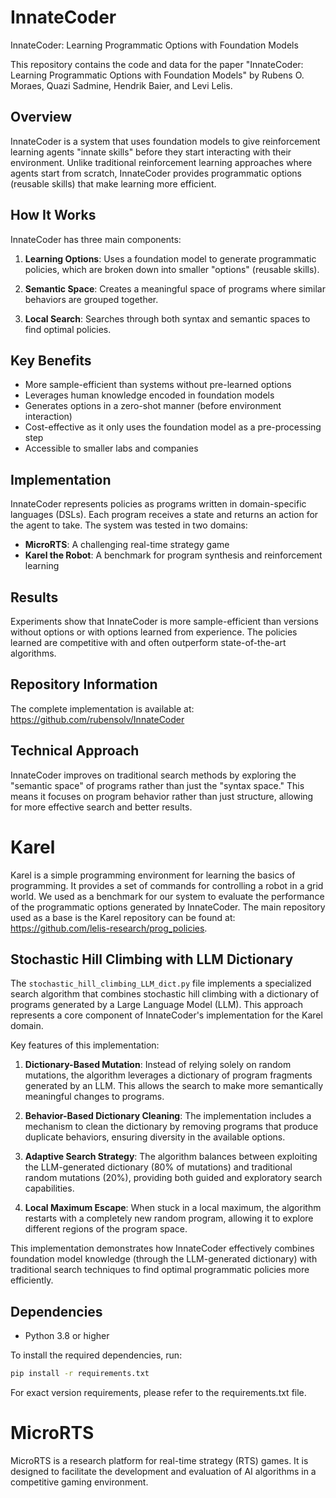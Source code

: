 # InnateCoder
InnateCoder: Learning Programmatic Options with Foundation Models

This repository contains the code and data for the paper "InnateCoder: Learning Programmatic Options with Foundation Models" by Rubens O. Moraes, Quazi Sadmine, Hendrik Baier, and Levi Lelis.


## Overview
InnateCoder is a system that uses foundation models to give reinforcement learning agents "innate skills" before they start interacting with their environment. Unlike traditional reinforcement learning approaches where agents start from scratch, InnateCoder provides programmatic options (reusable skills) that make learning more efficient.

## How It Works
InnateCoder has three main components:

1. **Learning Options**: Uses a foundation model to generate programmatic policies, which are broken down into smaller "options" (reusable skills).

2. **Semantic Space**: Creates a meaningful space of programs where similar behaviors are grouped together.

3. **Local Search**: Searches through both syntax and semantic spaces to find optimal policies.

## Key Benefits
- More sample-efficient than systems without pre-learned options
- Leverages human knowledge encoded in foundation models
- Generates options in a zero-shot manner (before environment interaction)
- Cost-effective as it only uses the foundation model as a pre-processing step
- Accessible to smaller labs and companies

## Implementation
InnateCoder represents policies as programs written in domain-specific languages (DSLs). Each program receives a state and returns an action for the agent to take. The system was tested in two domains:

- **MicroRTS**: A challenging real-time strategy game
- **Karel the Robot**: A benchmark for program synthesis and reinforcement learning

## Results
Experiments show that InnateCoder is more sample-efficient than versions without options or with options learned from experience. The policies learned are competitive with and often outperform state-of-the-art algorithms.

## Repository Information
The complete implementation is available at: https://github.com/rubensolv/InnateCoder

## Technical Approach
InnateCoder improves on traditional search methods by exploring the "semantic space" of programs rather than just the "syntax space." This means it focuses on program behavior rather than just structure, allowing for more effective search and better results.

# Karel

Karel is a simple programming environment for learning the basics of programming. It provides a set of commands for controlling a robot in a grid world. We used as a benchmark for our system to evaluate the performance of the programmatic options generated by InnateCoder. The main repository used as a base is the Karel repository can be found at: https://github.com/lelis-research/prog_policies.

## Stochastic Hill Climbing with LLM Dictionary

The `stochastic_hill_climbing_LLM_dict.py` file implements a specialized search algorithm that combines stochastic hill climbing with a dictionary of programs generated by a Large Language Model (LLM). This approach represents a core component of InnateCoder's implementation for the Karel domain.

Key features of this implementation:

1. **Dictionary-Based Mutation**: Instead of relying solely on random mutations, the algorithm leverages a dictionary of program fragments generated by an LLM. This allows the search to make more semantically meaningful changes to programs.

2. **Behavior-Based Dictionary Cleaning**: The implementation includes a mechanism to clean the dictionary by removing programs that produce duplicate behaviors, ensuring diversity in the available options.

3. **Adaptive Search Strategy**: The algorithm balances between exploiting the LLM-generated dictionary (80% of mutations) and traditional random mutations (20%), providing both guided and exploratory search capabilities.

4. **Local Maximum Escape**: When stuck in a local maximum, the algorithm restarts with a completely new random program, allowing it to explore different regions of the program space.

This implementation demonstrates how InnateCoder effectively combines foundation model knowledge (through the LLM-generated dictionary) with traditional search techniques to find optimal programmatic policies more efficiently.

## Dependencies
- Python 3.8 or higher

To install the required dependencies, run:

```bash
pip install -r requirements.txt
```
For exact version requirements, please refer to the requirements.txt file.

# MicroRTS

MicroRTS is a research platform for real-time strategy (RTS) games. It is designed to facilitate the development and evaluation of AI algorithms in a competitive gaming environment.
